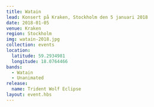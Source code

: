```yaml
---
title: Watain
lead: Konsert på Kraken, Stockholm den 5 januari 2018
date: 2018-01-05
venue: Kraken
region: Stockholm
img: watain-2018.jpg
collection: events
location:
  latitude: 59.2934981
  longitude: 18.0764466
bands:
  - Watain
  - Unanimated
release:
  name: Trident Wolf Eclipse
layout: event.hbs
---
```

